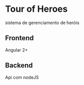 # Tour of Heroes
sistema de gerenciamento de heróis

## Frontend

Angular 2+


## Backend

Api com nodeJS
